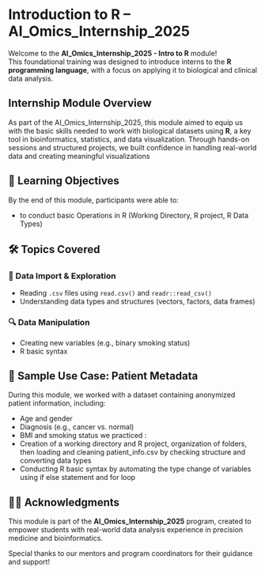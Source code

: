 # Introduction to R – AI_Omics_Internship_2025

Welcome to the **AI_Omics_Internship_2025 - Intro to R** module!  
This foundational training was designed to introduce interns to the **R programming language**, with a focus on applying it to biological and clinical data analysis.

## Internship Module Overview

As part of the AI_Omics_Internship_2025, this module aimed to equip us with the basic skills needed to work with biological datasets using **R**, a key tool in bioinformatics, statistics, and data visualization. Through hands-on sessions and structured projects, we built confidence in handling real-world data and creating meaningful visualizations
## 🧠 Learning Objectives

By the end of this module, participants were able to:
-  to conduct basic Operations in R (Working Directory, R project, R Data Types)
## 🛠️ Topics Covered

### 📁 Data Import & Exploration
- Reading `.csv` files using `read.csv()` and `readr::read_csv()`
- Understanding data types and structures (vectors, factors, data frames)

### 🔍 Data Manipulation
- Creating new variables (e.g., binary smoking status)
- R basic syntax
## 🧬 Sample Use Case: Patient Metadata

During this module, we worked with a dataset containing anonymized patient information, including:
- Age and gender
- Diagnosis (e.g., cancer vs. normal)
- BMI and smoking status
we practiced :
- Creation of a working directory and R project, organization of folders, then loading and cleaning patient_info.csv by checking structure and converting data types
- Conducting R basic syntax by automating the type change of variables using if else statement and for loop 

## 👩‍💻 Acknowledgments

This module is part of the **AI_Omics_Internship_2025** program, created to empower students with real-world data analysis experience in precision medicine and bioinformatics.  

Special thanks to our mentors and program coordinators for their guidance and support!
